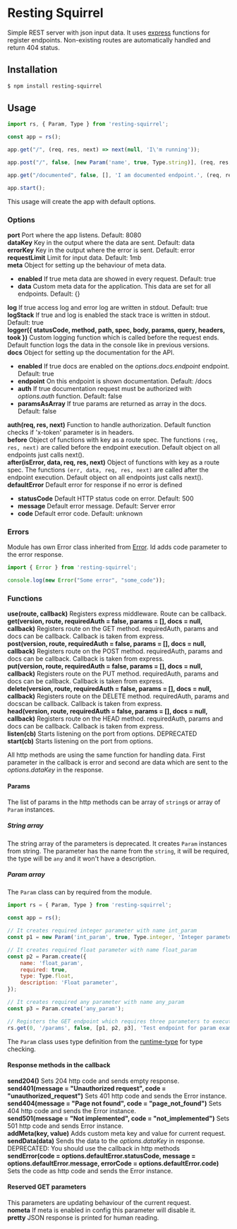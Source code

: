 # Resting Squirrel

Simple REST server with json input data. It uses [express](https://www.npmjs.com/package/express) functions for register endpoints. Non-existing routes are automatically handled and return 404 status.

## Installation

```bash
$ npm install resting-squirrel
```

## Usage
```javascript
import rs, { Param, Type } from 'resting-squirrel';

const app = rs();

app.get("/", (req, res, next) => next(null, 'I\'m running'));

app.post("/", false, [new Param('name', true, Type.string)], (req, res, next) => next(null, 'I\'m running'));

app.get("/documented", false, [], 'I am documented endpoint.', (req, res, next) => next(null, 'I\'m running'));

app.start();
```
This usage will create the app with default options. 

### Options
**port** Port where the app listens. Default: 8080  
**dataKey** Key in the output where the data are sent. Default: data  
**errorKey** Key in the output where the error is sent. Default: error  
**requestLimit** Limit for input data. Default: 1mb  
**meta** Object for setting up the behaviour of meta data. 
- **enabled** If true meta data are showed in every request. Default: true  
- **data** Custom meta data for the application. This data are set for all endpoints. Default: {}

**log** If true access log and error log are written in stdout. Default: true  
**logStack** If true and log is enabled the stack trace is written in stdout. Default: true  
**logger({ statusCode, method, path, spec, body, params, query, headers, took })** Custom logging function which is called before the request ends. Default function logs the data in the console like in previous versions.  
**docs** Object for setting up the documentation for the API.
- **enabled** If true docs are enabled on the *options.docs.endpoint* endpoint. Default: true  
- **endpoint** On this endpoint is shown documentation. Default: /docs  
- **auth** If true documentation request must be authorized with *options.auth* function. Default: false  
- **paramsAsArray** If true params are returned as array in the docs. Default: false  

**auth(req, res, next)** Function to handle authorization. Default function checks if 'x-token' parameter is in headers.  
**before** Object of functions with key as a route spec. The functions `(req, res, next)` are called before the endpoint execution. Default object on all endpoints just calls next().  
**after(isError, data, req, res, next)** Object of functions with key as a route spec. The functions `(err, data, req, res, next)` are called after the endpoint execution. Default object on all endpoints just calls next().   
**defaultError** Default error for response if no error is defined  
- **statusCode** Default HTTP status code on error. Default: 500
- **message** Default error message. Default: Server error  
- **code** Default error code. Default: unknown  

### Errors
Module has own Error class inherited from [Error](https://nodejs.org/api/errors.html#errors_class_error). Id adds code parameter to the error response. 
```javascript
import { Error } from 'resting-squirrel';

console.log(new Error("Some error", "some_code"));
```

### Functions  
**use(route, callback)** Registers express middleware. Route can be callback.  
**get(version, route, requiredAuth = false, params = [], docs = null, callback)** Registers route on the GET method. requiredAuth, params and docs can be callback. Callback is taken from express.  
**post(version, route, requiredAuth = false, params = [], docs = null, callback)** Registers route on the POST method. requiredAuth, params and docs can be callback. Callback is taken from express.  
**put(version, route, requiredAuth = false, params = [], docs = null, callback)** Registers route on the PUT method. requiredAuth, params and docs can be callback. Callback is taken from express.  
**delete(version, route, requiredAuth = false, params = [], docs = null, callback)** Registers route on the DELETE method. requiredAuth, params and docscan be callback. Callback is taken from express.  
**head(version, route, requiredAuth = false, params = [], docs = null, callback)** Registers route on the HEAD method. requiredAuth, params and docs can be callback. Callback is taken from express.  
**listen(cb)** Starts listening on the port from options. DEPRECATED   
**start(cb)** Starts listening on the port from options.  

All http methods are using the same function for handling data. First parameter in the callback is error and second are data which are sent to the *options.dataKey* in the response.

#### Params
The list of params in the http methods can be array of `string`s or array of `Param` instances. 
##### String array
The string array of the parameters is deprecated. It creates `Param` instances from string. The parameter has the name from the `string`, it will be required, the type will be `any` and it won't have a description.
##### Param array
The `Param` class can by required from the module. 
```javascript
import rs = { Param, Type } from 'resting-squirrel';

const app = rs();

// It creates required integer parameter with name int_param
const p1 = new Param('int_param', true, Type.integer, 'Integer parameter');

// It creates required float parameter with name float_param
const p2 = Param.create({
    name: 'float_param', 
    required: true,
    type: Type.float,
    description: 'Float parameter',
});

// It creates required any parameter with name any_param
const p3 = Param.create('any_param');

// Registers the GET endpoint which requires three parameters to execute
rs.get(0, '/params', false, [p1, p2, p3], 'Test endpoint for param examples', (req, res, next) => next(null, req.query));
```
The `Param` class uses type definition from the [runtime-type](https://www.npmjs.com/package/runtime-type) for type checking. 

#### Response methods in the callback  
**send204()** Sets 204 http code and sends empty response.  
**send401(message = "Unauthorized request", code = "unauthorized_request")** Sets 401 http code and sends the Error instance.  
**send404(message = "Page not found", code = "page_not_found")** Sets 404 http code and sends the Error instance.   
**send501(message = "Not implemented", code = "not_implemented")** Sets 501 http code and sends Error instance.  
**addMeta(key, value)** Adds custom meta key and value for current request.  
**sendData(data)** Sends the data to the *options.dataKey* in response. DEPRECATED: You should use the callback in http methods  
**sendError(code = options.defaultError.statusCode, message = options.defaultError.message, errorCode = options.defaultError.code)** Sets the code as http code and sends the Error instance.  

#### Reserved GET parameters
This parameters are updating behaviour of the current request.  
**nometa** If meta is enabled in config this parameter will disable it.  
**pretty** JSON response is printed for human reading.  